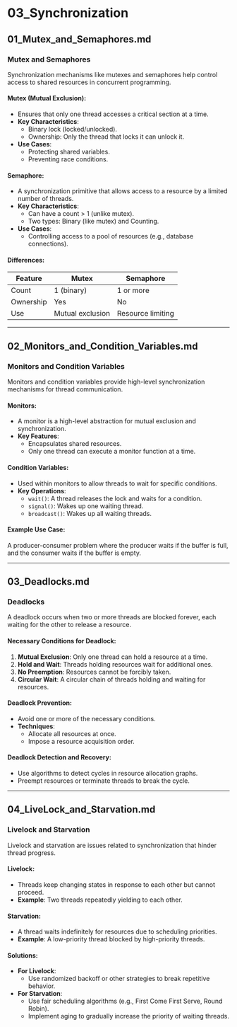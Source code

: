 # 03_Synchronization

## 01_Mutex_and_Semaphores.md

### Mutex and Semaphores
Synchronization mechanisms like mutexes and semaphores help control access to shared resources in concurrent programming.

#### Mutex (Mutual Exclusion):
- Ensures that only one thread accesses a critical section at a time.
- **Key Characteristics**:
  - Binary lock (locked/unlocked).
  - Ownership: Only the thread that locks it can unlock it.
- **Use Cases**:
  - Protecting shared variables.
  - Preventing race conditions.

#### Semaphore:
- A synchronization primitive that allows access to a resource by a limited number of threads.
- **Key Characteristics**:
  - Can have a count > 1 (unlike mutex).
  - Two types: Binary (like mutex) and Counting.
- **Use Cases**:
  - Controlling access to a pool of resources (e.g., database connections).

#### Differences:
| Feature       | Mutex              | Semaphore          |
|---------------|--------------------|--------------------|
| Count         | 1 (binary)         | 1 or more          |
| Ownership     | Yes                | No                 |
| Use           | Mutual exclusion   | Resource limiting  |

---

## 02_Monitors_and_Condition_Variables.md

### Monitors and Condition Variables
Monitors and condition variables provide high-level synchronization mechanisms for thread communication.

#### Monitors:
- A monitor is a high-level abstraction for mutual exclusion and synchronization.
- **Key Features**:
  - Encapsulates shared resources.
  - Only one thread can execute a monitor function at a time.

#### Condition Variables:
- Used within monitors to allow threads to wait for specific conditions.
- **Key Operations**:
  - `wait()`: A thread releases the lock and waits for a condition.
  - `signal()`: Wakes up one waiting thread.
  - `broadcast()`: Wakes up all waiting threads.

#### Example Use Case:
A producer-consumer problem where the producer waits if the buffer is full, and the consumer waits if the buffer is empty.

---

## 03_Deadlocks.md

### Deadlocks
A deadlock occurs when two or more threads are blocked forever, each waiting for the other to release a resource.

#### Necessary Conditions for Deadlock:
1. **Mutual Exclusion**: Only one thread can hold a resource at a time.
2. **Hold and Wait**: Threads holding resources wait for additional ones.
3. **No Preemption**: Resources cannot be forcibly taken.
4. **Circular Wait**: A circular chain of threads holding and waiting for resources.

#### Deadlock Prevention:
- Avoid one or more of the necessary conditions.
- **Techniques**:
  - Allocate all resources at once.
  - Impose a resource acquisition order.

#### Deadlock Detection and Recovery:
- Use algorithms to detect cycles in resource allocation graphs.
- Preempt resources or terminate threads to break the cycle.

---

## 04_LiveLock_and_Starvation.md

### Livelock and Starvation
Livelock and starvation are issues related to synchronization that hinder thread progress.

#### Livelock:
- Threads keep changing states in response to each other but cannot proceed.
- **Example**: Two threads repeatedly yielding to each other.

#### Starvation:
- A thread waits indefinitely for resources due to scheduling priorities.
- **Example**: A low-priority thread blocked by high-priority threads.

#### Solutions:
- **For Livelock**:
  - Use randomized backoff or other strategies to break repetitive behavior.
- **For Starvation**:
  - Use fair scheduling algorithms (e.g., First Come First Serve, Round Robin).
  - Implement aging to gradually increase the priority of waiting threads.
